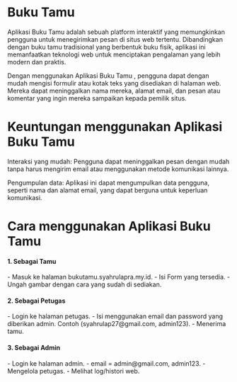# Buku Tamu
Aplikasi Buku Tamu adalah sebuah platform interaktif yang memungkinkan pengguna untuk menegirimkan pesan di situs web tertentu. Dibandingkan dengan buku tamu tradisional yang berbentuk buku fisik, aplikasi ini memanfaatkan teknologi web untuk menciptakan pengalaman yang lebih modern dan praktis.

Dengan menggunakan Aplikasi Buku Tamu , pengguna dapat dengan mudah mengisi formulir atau kotak teks yang disediakan di halaman web. Mereka dapat meninggalkan nama mereka, alamat email, dan pesan atau komentar yang ingin mereka sampaikan kepada pemilik situs.

# Keuntungan menggunakan Aplikasi Buku Tamu

Interaksi yang mudah: Pengguna dapat meninggalkan pesan  dengan mudah tanpa harus mengirim email atau menggunakan metode komunikasi lainnya.

Pengumpulan data: Aplikasi ini dapat mengumpulkan data pengguna, seperti nama dan alamat email, yang dapat berguna untuk keperluan komunikasi.

# Cara menggunakan Aplikasi Buku Tamu
<h4> 1. Sebagai Tamu </h4>
  - Masuk ke halaman bukutamu.syahrulapra.my.id.
  - Isi Form yang tersedia.
  - Ungah gambar dengan cara yang sudah di sediakan.

<h4> 2. Sebagai Petugas </h4>
  - Login ke halaman petugas.
  - Isi menggunakan email dan password yang diberikan admin. Contoh (syahrulap27@gmail.com, admin123).
  - Menerima tamu.

<h4> 3. Sebagai Admin </h4>
  - Login ke halaman admin.
  - email = admin@gmail.com, admin123.
  - Mengelola petugas.
  - Melihat log/histori web.
